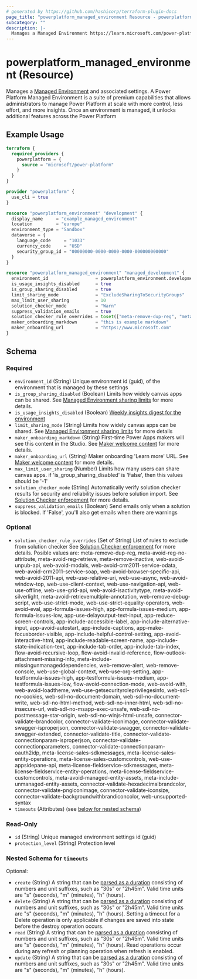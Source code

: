 ```yaml
---
# generated by https://github.com/hashicorp/terraform-plugin-docs
page_title: "powerplatform_managed_environment Resource - powerplatform"
subcategory: ""
description: |-
  Manages a Managed Environment https://learn.microsoft.com/power-platform/admin/managed-environment-overview and associated settings. A Power Platform Managed Environment is a suite of premium capabilities that allows administrators to manage Power Platform at scale with more control, less effort, and more insights. Once an environment is managed, it unlocks additional features across the Power Platform
---
```


# powerplatform_managed_environment (Resource)

Manages a [Managed Environment](https://learn.microsoft.com/power-platform/admin/managed-environment-overview) and associated settings. A Power Platform Managed Environment is a suite of premium capabilities that allows administrators to manage Power Platform at scale with more control, less effort, and more insights. Once an environment is managed, it unlocks additional features across the Power Platform

## Example Usage

```terraform
terraform {
  required_providers {
    powerplatform = {
      source = "microsoft/power-platform"
    }
  }
}

provider "powerplatform" {
  use_cli = true
}

resource "powerplatform_environment" "development" {
  display_name     = "example_managed_environment"
  location         = "europe"
  environment_type = "Sandbox"
  dataverse = {
    language_code     = "1033"
    currency_code     = "USD"
    security_group_id = "00000000-0000-0000-0000-000000000000"
  }
}

resource "powerplatform_managed_environment" "managed_development" {
  environment_id                  = powerplatform_environment.development.id
  is_usage_insights_disabled      = true
  is_group_sharing_disabled       = true
  limit_sharing_mode              = "ExcludeSharingToSecurityGroups"
  max_limit_user_sharing          = 10
  solution_checker_mode           = "Warn"
  suppress_validation_emails      = true
  solution_checker_rule_overrides = toset(["meta-remove-dup-reg", "meta-avoid-reg-no-attribute"])
  maker_onboarding_markdown       = "this is example markdown"
  maker_onboarding_url            = "https://www.microsoft.com"
}
```

<!-- schema generated by tfplugindocs -->
## Schema

### Required

- `environment_id` (String) Unique environment id (guid), of the environment that is managed by these settings
- `is_group_sharing_disabled` (Boolean) Limits how widely canvas apps can be shared. See [Managed Environment sharing limits](https://learn.microsoft.com/power-platform/admin/managed-environment-sharing-limits) for more details.
- `is_usage_insights_disabled` (Boolean) [Weekly insights digest for the environment](https://learn.microsoft.com/power-platform/admin/managed-environment-usage-insights)
- `limit_sharing_mode` (String) Limits how widely canvas apps can be shared.  See [Managed Environment sharing limits](https://learn.microsoft.com/power-platform/admin/managed-environment-sharing-limits) for more details
- `maker_onboarding_markdown` (String) First-time Power Apps makers will see this content in the Studio.  See [Maker welcome content](https://learn.microsoft.com/power-platform/admin/welcome-content) for more details.
- `maker_onboarding_url` (String) Maker onboarding 'Learn more' URL. See [Maker welcome content](https://learn.microsoft.com/power-platform/admin/welcome-content) for more details.
- `max_limit_user_sharing` (Number) Limits how many users can share canvas apps. if 'is_group_sharing_disabled' is 'False', then this values should be '-1'
- `solution_checker_mode` (String) Automatically verify solution checker results for security and reliability issues before solution import.  See [Solution Checker enforcement](https://learn.microsoft.com/power-platform/admin/managed-environment-solution-checker) for more details.
- `suppress_validation_emails` (Boolean) Send emails only when a solution is blocked. If 'False', you'll also get emails when there are warnings

### Optional

- `solution_checker_rule_overrides` (Set of String) List of rules to exclude from solution checker
				See [Solution Checker enforcement](https://learn.microsoft.com/power-platform/admin/managed-environment-solution-checker) for more details.
				Posible values are:
				meta-remove-dup-reg, meta-avoid-reg-no-attribute, meta-avoid-reg-retrieve, meta-remove-inactive, web-avoid-unpub-api, web-avoid-modals, web-avoid-crm2011-service-odata, web-avoid-crm2011-service-soap, web-avoid-browser-specific-api, web-avoid-2011-api, web-use-relative-uri, web-use-async, web-avoid-window-top, web-use-client-context, web-use-navigation-api, web-use-offline, web-use-grid-api, web-avoid-isactivitytype, meta-avoid-silverlight, meta-avoid-retrievemultiple-annotation, web-remove-debug-script, web-use-strict-mode, web-use-strict-equality-operators, web-avoid-eval, app-formula-issues-high, app-formula-issues-medium, app-formula-issues-low, app-use-delayoutput-text-input, app-reduce-screen-controls, app-include-accessible-label, app-include-alternative-input, app-avoid-autostart, app-include-captions, app-make-focusborder-visible, app-include-helpful-control-setting, app-avoid-interactive-html, app-include-readable-screen-name, app-include-state-indication-text, app-include-tab-order, app-include-tab-index, flow-avoid-recursive-loop, flow-avoid-invalid-reference, flow-outlook-attachment-missing-info, meta-include-missingunmanageddependencies, web-remove-alert, web-remove-console, web-use-global-context, web-use-org-setting, app-testformula-issues-high, app-testformula-issues-medium, app-testformula-issues-low, flow-avoid-connection-mode, web-avoid-with, web-avoid-loadtheme, web-use-getsecurityroleprivilegesinfo, web-sdl-no-cookies, web-sdl-no-document-domain, web-sdl-no-document-write, web-sdl-no-html-method, web-sdl-no-inner-html, web-sdl-no-insecure-url, web-sdl-no-msapp-exec-unsafe, web-sdl-no-postmessage-star-origin, web-sdl-no-winjs-html-unsafe, connector-validate-brandcolor, connector-validate-iconimage, connector-validate-swagger-isproperjson, connector-validate-swagger, connector-validate-swagger-extended, connector-validate-title, connector-validate-connectionparam-isproperjson, connector-validate-connectionparameters, connector-validate-connectionparam-oauth2idp, meta-license-sales-sdkmessages, meta-license-sales-entity-operations, meta-license-sales-customcontrols, web-use-appsidepane-api, meta-license-fieldservice-sdkmessages, meta-license-fieldservice-entity-operations, meta-license-fieldservice-customcontrols, meta-avoid-managed-entity-assets, meta-include-unmanaged-entity-assets, connector-validate-hexadecimalbrandcolor, connector-validate-pngiconimage, connector-validate-iconsize, connector-validate-backgroundwithbrandiconcolor, web-unsupported-syntax
- `timeouts` (Attributes) (see [below for nested schema](#nestedatt--timeouts))

### Read-Only

- `id` (String) Unique managed environment settings id (guid)
- `protection_level` (String) Protection level

<a id="nestedatt--timeouts"></a>
### Nested Schema for `timeouts`

Optional:

- `create` (String) A string that can be [parsed as a duration](https://pkg.go.dev/time#ParseDuration) consisting of numbers and unit suffixes, such as "30s" or "2h45m". Valid time units are "s" (seconds), "m" (minutes), "h" (hours).
- `delete` (String) A string that can be [parsed as a duration](https://pkg.go.dev/time#ParseDuration) consisting of numbers and unit suffixes, such as "30s" or "2h45m". Valid time units are "s" (seconds), "m" (minutes), "h" (hours). Setting a timeout for a Delete operation is only applicable if changes are saved into state before the destroy operation occurs.
- `read` (String) A string that can be [parsed as a duration](https://pkg.go.dev/time#ParseDuration) consisting of numbers and unit suffixes, such as "30s" or "2h45m". Valid time units are "s" (seconds), "m" (minutes), "h" (hours). Read operations occur during any refresh or planning operation when refresh is enabled.
- `update` (String) A string that can be [parsed as a duration](https://pkg.go.dev/time#ParseDuration) consisting of numbers and unit suffixes, such as "30s" or "2h45m". Valid time units are "s" (seconds), "m" (minutes), "h" (hours).
